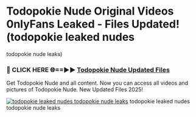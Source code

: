 # Todopokie Nude Original Videos 0nlyFans Leaked - Files Updated! (todopokie leaked nudes<br>
todopokie nude leaks)

<h3>🔴 CLICK HERE 🌐==►► <a href="https://tinyurl.com/2p9ay9w9" rel="nofollow">Todopokie Nude Updated Files</a></h3>

Get Todopokie Nude and all content. Now you can access all videos and pictures of Todopokie Nude. New Updated Files 2025!

[![todopokie leaked nudes<br>
todopokie nude leaks](https://i.imgur.com/KQgVmj3.gif)](https://tinyurl.com/2p9ay9w9)
todopokie leaked nudes<br>
todopokie nude leaks